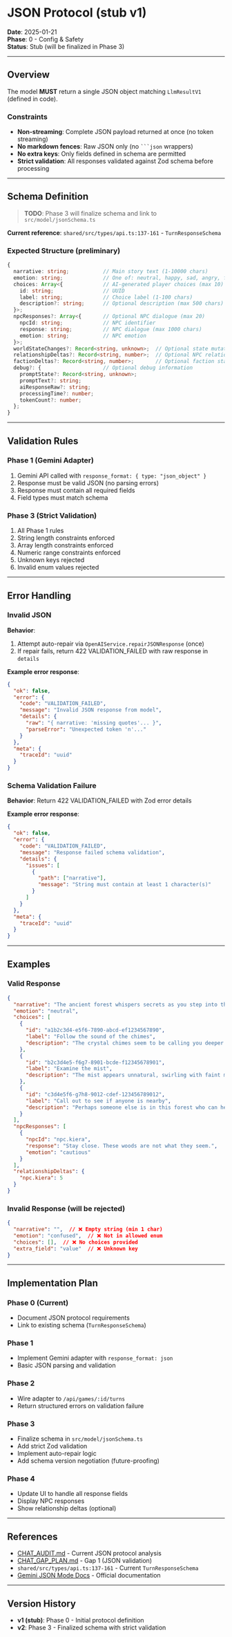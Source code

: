 # JSON Protocol (stub v1)

**Date**: 2025-01-21  
**Phase**: 0 - Config & Safety  
**Status**: Stub (will be finalized in Phase 3)

---

## Overview

The model **MUST** return a single JSON object matching `LlmResultV1` (defined in code).

### Constraints

- **Non-streaming**: Complete JSON payload returned at once (no token streaming)
- **No markdown fences**: Raw JSON only (no ` ```json ` wrappers)
- **No extra keys**: Only fields defined in schema are permitted
- **Strict validation**: All responses validated against Zod schema before processing

---

## Schema Definition

> **TODO**: Phase 3 will finalize schema and link to `src/model/jsonSchema.ts`

**Current reference**: `shared/src/types/api.ts:137-161` - `TurnResponseSchema`

### Expected Structure (preliminary)

```typescript
{
  narrative: string;           // Main story text (1-10000 chars)
  emotion: string;             // One of: neutral, happy, sad, angry, fearful, surprised, excited
  choices: Array<{             // AI-generated player choices (max 10)
    id: string;                // UUID
    label: string;             // Choice label (1-100 chars)
    description?: string;      // Optional description (max 500 chars)
  }>;
  npcResponses?: Array<{       // Optional NPC dialogue (max 20)
    npcId: string;             // NPC identifier
    response: string;          // NPC dialogue (max 1000 chars)
    emotion: string;           // NPC emotion
  }>;
  worldStateChanges?: Record<string, unknown>;  // Optional state mutations
  relationshipDeltas?: Record<string, number>;  // Optional NPC relationship changes (-100 to +100)
  factionDeltas?: Record<string, number>;       // Optional faction standing changes (-100 to +100)
  debug?: {                    // Optional debug information
    promptState?: Record<string, unknown>;
    promptText?: string;
    aiResponseRaw?: string;
    processingTime?: number;
    tokenCount?: number;
  };
}
```

---

## Validation Rules

### Phase 1 (Gemini Adapter)

1. Gemini API called with `response_format: { type: "json_object" }`
2. Response must be valid JSON (no parsing errors)
3. Response must contain all required fields
4. Field types must match schema

### Phase 3 (Strict Validation)

1. All Phase 1 rules
2. String length constraints enforced
3. Array length constraints enforced
4. Numeric range constraints enforced
5. Unknown keys rejected
6. Invalid enum values rejected

---

## Error Handling

### Invalid JSON

**Behavior**: 
1. Attempt auto-repair via `OpenAIService.repairJSONResponse` (once)
2. If repair fails, return 422 VALIDATION_FAILED with raw response in `details`

**Example error response**:
```json
{
  "ok": false,
  "error": {
    "code": "VALIDATION_FAILED",
    "message": "Invalid JSON response from model",
    "details": {
      "raw": "{ narrative: 'missing quotes'... }",
      "parseError": "Unexpected token 'n'..."
    }
  },
  "meta": {
    "traceId": "uuid"
  }
}
```

### Schema Validation Failure

**Behavior**: Return 422 VALIDATION_FAILED with Zod error details

**Example error response**:
```json
{
  "ok": false,
  "error": {
    "code": "VALIDATION_FAILED",
    "message": "Response failed schema validation",
    "details": {
      "issues": [
        {
          "path": ["narrative"],
          "message": "String must contain at least 1 character(s)"
        }
      ]
    }
  },
  "meta": {
    "traceId": "uuid"
  }
}
```

---

## Examples

### Valid Response

```json
{
  "narrative": "The ancient forest whispers secrets as you step into the Whispering Woods. Mist swirls around your feet, and distant crystal chimes echo through the trees. What do you do?",
  "emotion": "neutral",
  "choices": [
    {
      "id": "a1b2c3d4-e5f6-7890-abcd-ef1234567890",
      "label": "Follow the sound of the chimes",
      "description": "The crystal chimes seem to be calling you deeper into the forest."
    },
    {
      "id": "b2c3d4e5-f6g7-8901-bcde-f12345678901",
      "label": "Examine the mist",
      "description": "The mist appears unnatural, swirling with faint magical energy."
    },
    {
      "id": "c3d4e5f6-g7h8-9012-cdef-123456789012",
      "label": "Call out to see if anyone is nearby",
      "description": "Perhaps someone else is in this forest who can help guide you."
    }
  ],
  "npcResponses": [
    {
      "npcId": "npc.kiera",
      "response": "Stay close. These woods are not what they seem.",
      "emotion": "cautious"
    }
  ],
  "relationshipDeltas": {
    "npc.kiera": 5
  }
}
```

### Invalid Response (will be rejected)

```json
{
  "narrative": "",  // ❌ Empty string (min 1 char)
  "emotion": "confused",  // ❌ Not in allowed enum
  "choices": [],  // ❌ No choices provided
  "extra_field": "value"  // ❌ Unknown key
}
```

---

## Implementation Plan

### Phase 0 (Current)

- Document JSON protocol requirements
- Link to existing schema (`TurnResponseSchema`)

### Phase 1

- Implement Gemini adapter with `response_format: json`
- Basic JSON parsing and validation

### Phase 2

- Wire adapter to `/api/games/:id/turns`
- Return structured errors on validation failure

### Phase 3

- Finalize schema in `src/model/jsonSchema.ts`
- Add strict Zod validation
- Implement auto-repair logic
- Add schema version negotiation (future-proofing)

### Phase 4

- Update UI to handle all response fields
- Display NPC responses
- Show relationship deltas (optional)

---

## References

- [CHAT_AUDIT.md](./CHAT_AUDIT.md) - Current JSON protocol analysis
- [CHAT_GAP_PLAN.md](./CHAT_GAP_PLAN.md) - Gap 1 (JSON validation)
- `shared/src/types/api.ts:137-161` - Current `TurnResponseSchema`
- [Gemini JSON Mode Docs](https://ai.google.dev/docs/json_mode) - Official documentation

---

## Version History

- **v1 (stub)**: Phase 0 - Initial protocol definition
- **v2**: Phase 3 - Finalized schema with strict validation

